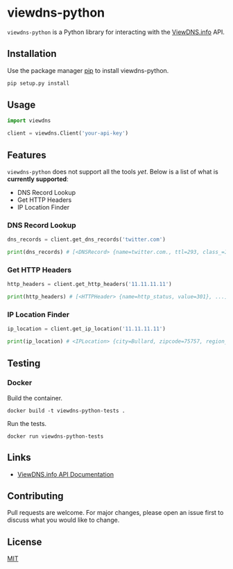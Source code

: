 # viewdns-python

`viewdns-python` is a Python library for interacting with the [ViewDNS.info](https://viewdns.info/) API.

## Installation

Use the package manager [pip](https://pip.pypa.io/en/stable/) to install viewdns-python.

```bash
pip setup.py install
```

## Usage

```python
import viewdns

client = viewdns.Client('your-api-key')
```

## Features

`viewdns-python` does not support all the tools *yet*. Below is a list of what is **currently supported**:

* DNS Record Lookup
* Get HTTP Headers
* IP Location Finder

### DNS Record Lookup

```python
dns_records = client.get_dns_records('twitter.com')

print(dns_records) # [<DNSRecord> {name=twitter.com., ttl=293, class_=IN, type=SOA, priority=None, data=ns1.p26.dynect.net. zone-admin.dyndns.com. 2007158928 3600 600 604800 60, class=IN}, ...]
```

### Get HTTP Headers

```python
http_headers = client.get_http_headers('11.11.11.11')

print(http_headers) # [<HTTPHeader> {name=http_status, value=301}, ...]
```

### IP Location Finder

```python
ip_location = client.get_ip_location('11.11.11.11')

print(ip_location) # <IPLocation> {city=Bullard, zipcode=75757, region_code=TX, country_code=US, country_name=United States, latitude=32.1095, longitude=-95.3342, gmt_offset=, dst_offset=, region_name=Texas}
```

## Testing

### Docker

Build the container.

```
docker build -t viewdns-python-tests .
```

Run the tests.

```
docker run viewdns-python-tests
```

## Links

* [ViewDNS.info API Documentation](https://viewdns.info/api/docs/)

## Contributing

Pull requests are welcome. For major changes, please open an issue first to discuss what you would like to change.

## License

[MIT](https://choosealicense.com/licenses/mit/)